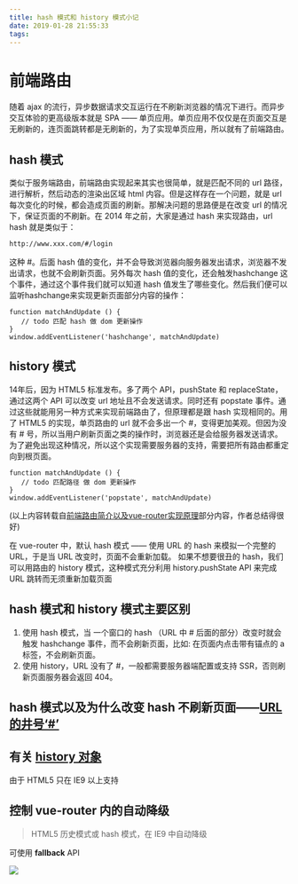 ```yaml
---
title: hash 模式和 history 模式小记
date: 2019-01-28 21:55:33
tags:
---
```

# 前端路由
随着 ajax 的流行，异步数据请求交互运行在不刷新浏览器的情况下进行。而异步交互体验的更高级版本就是 SPA —— 单页应用。单页应用不仅仅是在页面交互是无刷新的，连页面跳转都是无刷新的，为了实现单页应用，所以就有了前端路由。
## hash 模式
类似于服务端路由，前端路由实现起来其实也很简单，就是匹配不同的 url 路径，进行解析，然后动态的渲染出区域 html 内容。但是这样存在一个问题，就是 url 每次变化的时候，都会造成页面的刷新。那解决问题的思路便是在改变 url 的情况下，保证页面的不刷新。在 2014 年之前，大家是通过 hash 来实现路由，url hash 就是类似于：
```html
http://www.xxx.com/#/login
```
这种 #。后面 hash 值的变化，并不会导致浏览器向服务器发出请求，浏览器不发出请求，也就不会刷新页面。另外每次 hash 值的变化，还会触发hashchange 这个事件，通过这个事件我们就可以知道 hash 值发生了哪些变化。然后我们便可以监听hashchange来实现更新页面部分内容的操作：
```
function matchAndUpdate () {
   // todo 匹配 hash 做 dom 更新操作
}
window.addEventListener('hashchange', matchAndUpdate)
```
## history 模式
14年后，因为 HTML5 标准发布。多了两个 API，pushState 和 replaceState，通过这两个 API 可以改变 url 地址且不会发送请求。同时还有 popstate 事件。通过这些就能用另一种方式来实现前端路由了，但原理都是跟 hash 实现相同的。用了 HTML5 的实现，单页路由的 url 就不会多出一个 #，变得更加美观。但因为没有 # 号，所以当用户刷新页面之类的操作时，浏览器还是会给服务器发送请求。为了避免出现这种情况，所以这个实现需要服务器的支持，需要把所有路由都重定向到根页面。
```
function matchAndUpdate () {
   // todo 匹配路径 做 dom 更新操作
}
window.addEventListener('popstate', matchAndUpdate)
```
(以上内容转载自[前端路由简介以及vue-router实现原理](https://zhuanlan.zhihu.com/p/37730038)部分内容，作者总结得很好)

在 vue-router 中，默认 hash 模式 —— 使用 URL 的 hash 来模拟一个完整的 URL，于是当 URL 改变时，页面不会重新加载。
如果不想要很丑的 hash，我们可以用路由的 history 模式，这种模式充分利用 history.pushState API 来完成 URL 跳转而无须重新加载页面

## hash 模式和 history 模式主要区别
1.  使用 hash 模式，当 一个窗口的 hash （URL 中 # 后面的部分）改变时就会触发 hashchange 事件，而不会刷新页面，比如: 在页面内点击带有锚点的 a 标签，不会刷新页面。
2.  使用 history，URL 没有了 #，一般都需要服务器端配置或支持 SSR，否则刷新页面服务器会返回 404。

## hash 模式以及为什么改变 hash 不刷新页面——[URL的井号‘#’](http://www.ruanyifeng.com/blog/2011/03/url_hash.html)
## 有关 [history 对象](https://javascript.ruanyifeng.com/bom/history.html#toc1)
由于 HTML5 只在 IE9 以上支持
## 控制 vue-router 内的自动降级
>HTML5 历史模式或 hash 模式，在 IE9 中自动降级

可使用 **fallback** API

![](https://upload-images.jianshu.io/upload_images/7094266-b7d0691f21ffc7cd.png?imageMogr2/auto-orient/strip%7CimageView2/2/w/1240)